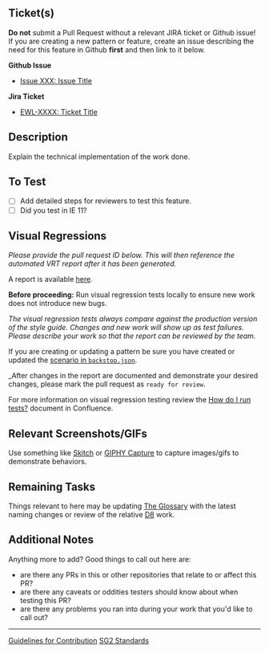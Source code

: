 <!-- NOTE: Put "N/A" for any section below that isn't applicable to the work you've done, **do not omit entirely**. Before submitting a Pull Request ensure that your work complies with the [Guidelines for Contributions](CONTRIBUTING.md) and the [SG2 Standards](ama-style-guide-2/docs/standards.md). -->

## Ticket(s)
**Do not** submit a Pull Request without a relevant JIRA ticket or Github issue! If you are creating a new pattern or feature, create an issue describing the need for this feature in Github **first** and then link to it below.

**Github Issue**
- [Issue XXX: Issue Title](https://github.com/american-medical-association/AMA-style-guide/issues/XXX)

**Jira Ticket**
- [EWL-XXXX: Ticket Title](https://issues.ama-assn.org/browse/EWL-XXXX)

## Description
Explain the technical implementation of the work done.


## To Test
- [ ] Add detailed steps for reviewers to test this feature.
- [ ] Did you test in IE 11?

## Visual Regressions

_Please provide the pull request ID below. This will then reference the automated VRT report after it has been generated._

A report is available [here](http://htmlpreview.github.io/?https://github.com/american-medical-association/ama-style-guide-2/blob/visual-regression-testing-artifact/[PULL_REQUEST_ID]/html_report/index.html).

**Before proceeding:** Run visual regression tests locally to ensure new work does not introduce new bugs.

_The visual regression tests always compare against the production version of the style guide. Changes and new work will show up as test failures. Please describe your work so that the report can be reviewed by the team._

If you are creating or updating a pattern be sure you have created or updated the [scenario in `backstop.json`](ama-style-guide-2/styleguide/backstop.json).

_After changes in the report are documented and demonstrate your desired changes, please mark the pull request as `ready for review`.

For more information on visual regression testing review the [How do I run tests?](https://issues.ama-assn.org:8446/confluence/pages/viewpage.action?pageId=23298568) document in Confluence.


## Relevant Screenshots/GIFs
Use something like [Skitch](https://evernote.com/skitch/) or [GIPHY Capture](https://giphy.com/apps/giphycapture) to capture images/gifs to demonstrate behaviors.


## Remaining Tasks
Things relevant to here may be updating [The Glossary](https://issues.ama-assn.org:8446/confluence/display/DTD/Glossary?src=contextnavpagetreemode) with the latest naming changes or review of the relative [D8](https://github.com/american-medical-association/ama-d8) work.


## Additional Notes
Anything more to add? Good things to call out here are:
- are there any PRs in this or other repositories that relate to or affect this PR?
- are there any caveats or oddities testers should know about when testing this PR?
- are there any problems you ran into during your work that you'd like to call out?

---

[Guidelines for Contribution](CONTRIBUTING.md)
[SG2 Standards](ama-style-guide-2/docs/standards.md)
